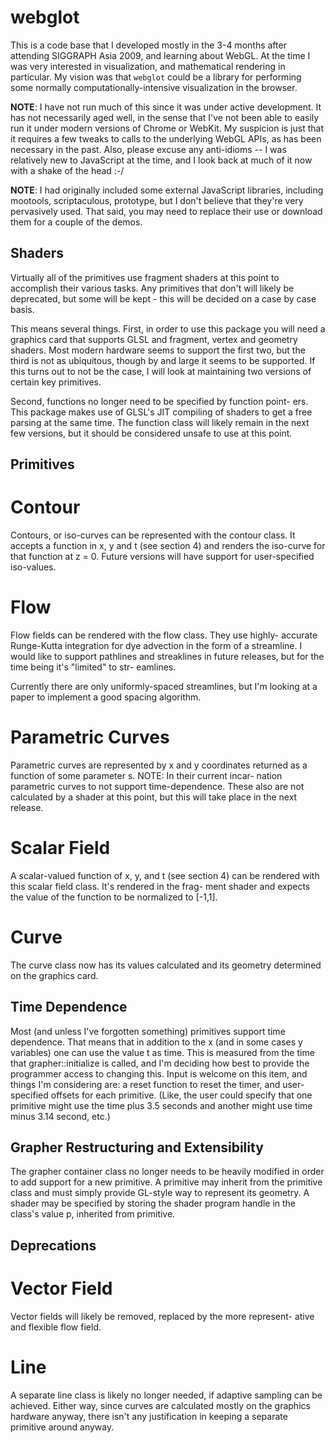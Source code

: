 webglot
=======

This is a code base that I developed mostly in the 3-4 months after 
attending SIGGRAPH Asia 2009, and learning about WebGL. At the time
I was very interested in visualization, and mathematical rendering
in particular. My vision was that `webglot` could be a library for
performing some normally computationally-intensive visualization in
the browser.

__NOTE__: I have not run much of this since it was under active development.
It has not necessarily aged well, in the sense that I've not been able
to easily run it under modern versions of Chrome or WebKit. My 
suspicion is just that it requires a few tweaks to calls to the 
underlying WebGL APIs, as has been necessary in the past. Also, please
excuse any anti-idioms -- I was relatively new to JavaScript at the 
time, and I look back at much of it now with a shake of the head :-/

__NOTE__: I had originally included some external JavaScript libraries,
including mootools, scriptaculous, prototype, but I don't believe that
they're very pervasively used. That said, you may need to replace their
use or download them for a couple of the demos.

Shaders
-------
Virtually all of the primitives use fragment shaders at this point
to accomplish their various tasks.  Any primitives that don't will
likely be deprecated, but some will be kept - this will be decided
on a case by case basis.

This means several things. First, in order to use this package you
will need a graphics card that supports GLSL and fragment, vertex
and geometry shaders.  Most modern hardware seems to support the
first two, but the third is not as ubiquitous, though by and large
it seems to be supported.  If this turns out to not be the case, I
will look at maintaining two versions of certain key primitives.

Second, functions no longer need to be specified by function point-
ers. This package makes use of GLSL's JIT compiling of shaders to
get a free parsing at the same time. The function class will likely
remain in the next few versions, but it should be considered unsafe
to use at this point.

Primitives
----------

# Contour

Contours, or iso-curves can be represented with the contour class.
It accepts a function in x, y and t (see section 4) and renders
the iso-curve for that function at z = 0.  Future versions will
have support for user-specified iso-values.
		
# Flow

Flow fields can be rendered with the flow class. They use highly-
accurate Runge-Kutta integration for dye advection in the form of
a streamline.  I would like to support pathlines and streaklines
in future releases, but for the time being it's "limited" to str-
eamlines.

Currently there are only uniformly-spaced streamlines, but I'm
looking at a paper to implement a good spacing algorithm.
	
# Parametric Curves

Parametric curves are represented by x and y coordinates returned
as a function of some parameter s. NOTE: In their current incar-
nation parametric curves to not support time-dependence. These
also are not calculated by a shader at this point, but this will
take place in the next release.
	
# Scalar Field

A scalar-valued function of x, y, and t (see section 4) can be 
rendered with this scalar field class. It's rendered in the frag-
ment shader and expects the value of the function to be normalized
to [-1,1].

# Curve

The curve class now has its values calculated and its geometry 
determined on the graphics card.
		
Time Dependence
---------------

Most (and unless I've forgotten something) primitives support time
dependence.  That means that in addition to the x (and in some cases
y variables) one can use the value t as time.  This is measured from
the time that grapher::initialize is called, and I'm deciding how
best to provide the programmer access to changing this.  Input is
welcome on this item, and things I'm considering are: a reset function
to reset the timer, and user-specified offsets for each primitive. 
(Like, the user could specify that one primitive might use the time
plus 3.5 seconds and another might use time minus 3.14 second, etc.)
	
Grapher Restructuring and Extensibility
---------------------------------------

The grapher container class no longer needs to be heavily modified in
order to add support for a new primitive. A primitive may inherit from 
the primitive class and must simply provide GL-style way to represent
its geometry. A shader may be specified by storing the shader program
handle in the class's value p, inherited from primitive.
	
Deprecations
------------

# Vector Field
	
Vector fields will likely be removed, replaced by the more represent-
ative and flexible flow field.
		
# Line

A separate line class is likely no longer needed, if adaptive sampling
can be achieved.  Either way, since curves are calculated mostly on 
the graphics hardware anyway, there isn't any justification in keeping
a separate primitive around anyway.
